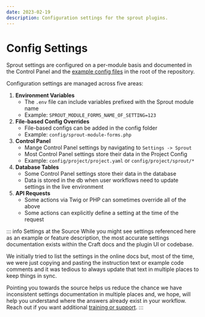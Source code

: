 ```yaml
---
date: 2023-02-19
description: Configuration settings for the sprout plugins.
---
```


# Config Settings

Sprout settings are configured on a per-module basis and documented in the Control Panel and the [example config files](https://github.com/barrelstrength/craft-sprout/tree/v4/configs) in the root of the repository.

Configuration settings are managed across five areas:

1. **Environment Variables**<br>
    - The `.env` file can include variables prefixed with the Sprout module name
    - Example: `SPROUT_MODULE_FORMS_NAME_OF_SETTING=123`
2. **File-based Config Overrides**<br>
    - File-based configs can be added in the config folder
    - Example: `config/sprout-module-forms.php`
3. **Control Panel**<br>
    - Mange Control Panel settings by navigating to `Settings -> Sprout`
    - Most Control Panel settings store their data in the Project Config
    - Example: `config/project/project.yaml` or `config/project/sprout/*`
4. **Database Tables**<br>
    - Some Control Panel settings store their data in the database
    - Data is stored in the db when user workflows need to update settings in the live environment
5. **API Requests**<br>
    - Some actions via Twig or PHP can sometimes override all of the above
    - Some actions can explicitly define a setting at the time of the request

::: info Settings at the Source
While you might see settings referenced here as an example or feature description, the most accurate settings documentation exists within the Craft docs and the plugin UI or codebase.

We initially tried to list the settings in the online docs but, most of the time, we were just copying and pasting the instruction text or example code comments and it was tedious to always update that text in multiple places to keep things in sync.

Pointing you towards the source helps us reduce the chance we have inconsistent settings documentation in multiple places and, we hope, will help you understand where the answers already exist in your workflow. Reach out if you want additional [training or support](../support/training.md).
:::
